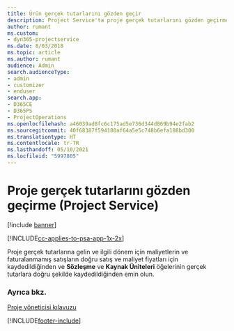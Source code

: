 ```yaml
---
title: Ürün gerçek tutarlarını gözden geçir
description: Project Service'ta proje gerçek tutarlarını gözden geçirme
author: rumant
ms.custom:
- dyn365-projectservice
ms.date: 8/03/2018
ms.topic: article
ms.author: rumant
audience: Admin
search.audienceType:
- admin
- customizer
- enduser
search.app:
- D365CE
- D365PS
- ProjectOperations
ms.openlocfilehash: a46039ad8fc6c175ad5e736d344d869b94e2fab2
ms.sourcegitcommit: 40f68387f594180af64a5e5c748b6efa188bd300
ms.translationtype: HT
ms.contentlocale: tr-TR
ms.lasthandoff: 05/10/2021
ms.locfileid: "5997805"
---
```

# <a name="review-project-actuals-project-service"></a>Proje gerçek tutarlarını gözden geçirme (Project Service)

[!include [banner](../includes/psa-now-project-operations.md)]

[!INCLUDE[cc-applies-to-psa-app-1x-2x](../includes/cc-applies-to-psa-app-1x-2x.md)]

Proje gerçek tutarlarına gelin ve ilgili dönem için maliyetlerin ve faturalanmamış satışların doğru satış ve maliyet fiyatları için kaydedildiğinden ve **Sözleşme** ve **Kaynak Üniteleri** öğelerinin gerçek tutarlara doğru şekilde kaydedildiğinden emin olun.  
  
### <a name="see-also"></a>Ayrıca bkz.  
 [Proje yöneticisi kılavuzu](../psa/project-manager-guide.md)


[!INCLUDE[footer-include](../includes/footer-banner.md)]